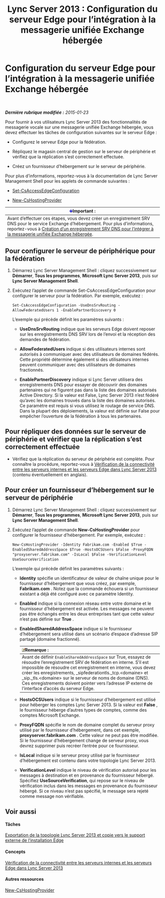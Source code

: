 ﻿---
title: 'Lync Server 2013 : Configuration du serveur Edge pour l’intégration à la messagerie unifiée Exchange hébergée'
TOCTitle: Configuration du serveur Edge pour l’intégration à la messagerie unifiée Exchange hébergée
ms:assetid: ede3f2f9-f412-418e-a705-8d8ec98176c5
ms:mtpsurl: https://technet.microsoft.com/fr-fr/library/Gg399075(v=OCS.15)
ms:contentKeyID: 49299281
ms.date: 05/20/2016
mtps_version: v=OCS.15
ms.translationtype: HT
---

# Configuration du serveur Edge pour l’intégration à la messagerie unifiée Exchange hébergée

 

_**Dernière rubrique modifiée :** 2015-01-23_

Pour fournir à vos utilisateurs Lync Server 2013 des fonctionnalités de messagerie vocale sur une messagerie unifiée Exchange hébergée, vous devez effectuer les tâches de configuration suivantes sur le serveur Edge :

  - Configurez le serveur Edge pour la fédération.

  - Répliquez le magasin central de gestion sur le serveur de périphérie et vérifiez que la réplication s’est correctement effectuée.

  - Créez un fournisseur d’hébergement sur le serveur de périphérie.

Pour plus d’informations, reportez-vous à la documentation de Lync Server Management Shell pour les applets de commande suivantes :

  - [Set-CsAccessEdgeConfiguration](set-csaccessedgeconfiguration.md)

  - [New-CsHostingProvider](new-cshostingprovider.md)

<table>
<thead>
<tr class="header">
<th><img src="images/Gg425917.important(OCS.15).gif" title="important" alt="important" />Important :</th>
</tr>
</thead>
<tbody>
<tr class="odd">
<td>Avant d’effectuer ces étapes, vous devez créer un enregistrement SRV DNS pour le service Exchange d’hébergement. Pour plus d’informations, reportez-vous à <a href="lync-server-2013-create-a-dns-srv-record-for-integration-with-hosted-exchange-um.md">Création d’un enregistrement SRV DNS pour l’intégrer à la messagerie unifiée Exchange hébergée</a>.</td>
</tr>
</tbody>
</table>


## Pour configurer le serveur de périphérique pour la fédération

1.  Démarrez Lync Server Management Shell : cliquez successivement sur **Démarrer**, **Tous les programmes**, **Microsoft Lync Server 2013**, puis sur **Lync Server Management Shell**.

2.  Exécutez l’applet de commande Set-CsAccessEdgeConfiguration pour configurer le serveur pour la fédération. Par exemple, exécutez :
    
        Set-CsAccessEdgeConfiguration -UseDnsSrvRouting -AllowFederatedUsers 1 -EnablePartnerDiscovery 0
    
    L’exemple qui précède définit les paramètres suivants :
    
      - **UseDnsSrvRouting** indique que les serveurs Edge doivent reposer sur les enregistrements DNS SRV lors de l’envoi et la réception des demandes de fédération.
    
      - **AllowFederatedUsers** indique si des utilisateurs internes sont autorisés à communiquer avec des utilisateurs de domaines fédérés. Cette propriété détermine également si des utilisateurs internes peuvent communiquer avec des utilisateurs de domaines fractionnés.
    
      - **EnablePartnerDiscovery** indique si Lync Server utilisera des enregistrements DNS pour essayer de découvrir des domaines partenaires qui ne figurent pas dans la liste des domaines autorisés Active Directory. Si la valeur est False, Lync Server 2013 n’est fédéré qu’avec les domaines trouvés dans la liste des domaines autorisés. Ce paramètre est requis si vous utilisez le routage de service DNS. Dans la plupart des déploiements, la valeur est définie sur False pour empêcher l’ouverture de la fédération à tous les partenaires.

## Pour répliquer des données sur le serveur de périphérie et vérifier que la réplication s’est correctement effectuée

  - Vérifiez que la réplication du serveur de périphérie est complète. Pour connaître la procédure, reportez-vous à [Vérification de la connectivité entre les serveurs internes et les serveurs Edge dans Lync Server 2013](lync-server-2013-verify-connectivity-between-internal-servers-and-edge-servers.md) (contenu éventuellement en anglais).

## Pour créer un fournisseur d’hébergement sur le serveur de périphérie

1.  Démarrez Lync Server Management Shell : cliquez successivement sur **Démarrer**, **Tous les programmes**, **Microsoft Lync Server 2013**, puis sur **Lync Server Management Shell**.

2.  Exécutez l’applet de commande **New-CsHostingProvider** pour configurer le fournisseur d’hébergement. Par exemple, exécutez :
    
        New-CsHostingProvider -Identity Fabrikam.com -Enabled $True -EnabledSharedAddressSpace $True -HostsOCSUsers $False -ProxyFQDN "proxyserver.fabrikam.com" -IsLocal $False -VerificationLevel UseSourceVerification
    
    L’exemple qui précède définit les paramètres suivants :
    
      - **Identity** spécifie un identificateur de valeur de chaîne unique pour le fournisseur d’hébergement que vous créez, par exemple, **Fabrikam.com** . Notez que la commande échouera si un fournisseur existant a déjà été configuré avec ce paramètre Identity.
    
      - **Enabled** indique si la connexion réseau entre votre domaine et le fournisseur d’hébergement est activée. Les messages ne peuvent pas être échangés entre les deux entreprises tant que cette valeur n’est pas définie sur **True** .
    
      - **EnabledSharedAddressSpace** indique si le fournisseur d’hébergement sera utilisé dans un scénario d’espace d’adresse SIP partagé (domaine fractionné).
        
        <table>
        <thead>
        <tr class="header">
        <th><img src="images/Gg398920.note(OCS.15).gif" title="note" alt="note" />Remarque :</th>
        </tr>
        </thead>
        <tbody>
        <tr class="odd">
        <td>Avant de définir <code>EnableSharedAddressSpace</code> sur True, essayez de résoudre l’enregistrement SRV de fédération en interne. S’il est impossible de résoudre cet enregistrement en interne, vous devez créer les enregistrements, _sipfederationtls._tcp.&lt;domaine&gt; et _sip._tls.&lt;domaine&gt; sur le serveur de noms de domaine (DNS). Ces enregistrements doivent pointer vers l’adresse IP externe de l’interface d’accès du serveur Edge.</td>
        </tr>
        </tbody>
        </table>
    
      - **HostsOCSUsers** indique si le fournisseur d’hébergement est utilisé pour héberger les comptes Lync Server 2013. Si la valeur est **False** , le fournisseur héberge d’autres types de comptes, comme des comptes Microsoft Exchange.
    
      - **ProxyFQDN** spécifie le nom de domaine complet du serveur proxy utilisé par le fournisseur d’hébergement, dans cet exemple, **proxyserver.fabrikam.com** . Cette valeur ne peut pas être modifiée. Si le fournisseur d’hébergement change de serveur proxy, vous devrez supprimer puis recréer l’entrée pour ce fournisseur.
    
      - **IsLocal** indique si le serveur proxy utilisé par le fournisseur d’hébergement est contenu dans votre topologie Lync Server 2013.
    
      - **VerificationLevel** indique le niveau de vérification autorisé pour les messages à destination et en provenance du fournisseur hébergé. Spécifiez **UseSourceVerification**, qui repose sur le niveau de vérification inclus dans les messages en provenance du fournisseur hébergé. Si ce niveau n’est pas spécifié, le message sera rejeté comme message non vérifiable.

## Voir aussi

#### Tâches

[Exportation de la topologie Lync Server 2013 et copie vers le support externe de l’installation Edge](lync-server-2013-export-your-topology-and-copy-it-to-external-media-for-edge-installation.md)  

#### Concepts

[Vérification de la connectivité entre les serveurs internes et les serveurs Edge dans Lync Server 2013](lync-server-2013-verify-connectivity-between-internal-servers-and-edge-servers.md)  

#### Autres ressources

[New-CsHostingProvider](new-cshostingprovider.md)

